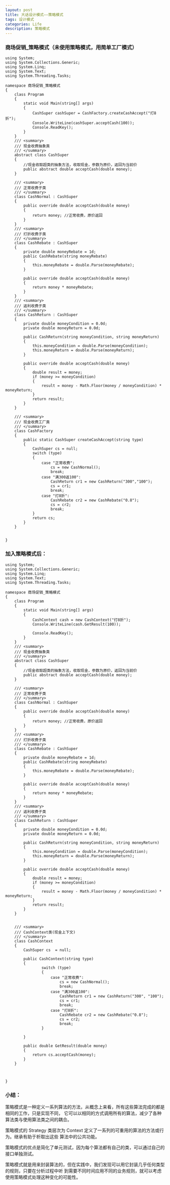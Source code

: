 ```yaml
---
layout: post
title: 大话设计模式——策略模式
tags: 设计模式
categories: Life
description: 策略模式
---
```




### 商场促销_策略模式（未使用策略模式，用简单工厂模式）

	using System;
	using System.Collections.Generic;
	using System.Linq;
	using System.Text;
	using System.Threading.Tasks;

	namespace 商场促销_策略模式
	{
		class Program
		{
			static void Main(string[] args)
			{
				CashSuper cashSuper = CashFactory.createCashAccept("打8折");
				Console.WriteLine(cashSuper.acceptCash(100));
				Console.ReadKey();
			}
		}
		/// <summary>
		/// 现金收费抽象类
		/// </summary>
		abstract class CashSuper
		{
			//现金收取超类的抽象方法，收取现金，参数为原价，返回为当前价
			public abstract double acceptCash(double money);
		}

		/// <summary>
		/// 正常收费子类
		/// </summary>
		class CashNormal : CashSuper
		{
			public override double acceptCash(double money)
			{
				return money; //正常收费，原价返回
			}
		}
		/// <summary>
		/// 打折收费子类
		/// </summary>
		class CashRebate : CashSuper
		{
			private double moneyRebate = 1d;
			public CashRebate(string moneyRebate)
			{
				this.moneyRebate = double.Parse(moneyRebate);
			}

			public override double acceptCash(double money)
			{
				return money * moneyRebate;
			}
		}
		/// <summary>
		/// 返利收费子类
		/// </summary>
		class CashReturn : CashSuper
		{
			private double moneyCondition = 0.0d;
			private double moneyReturn = 0.0d;

			public CashReturn(string moneyCondition, string moneyReturn)
			{
				this.moneyCondition = double.Parse(moneyCondition);
				this.moneyReturn = double.Parse(moneyReturn);
			}

			public override double acceptCash(double money)
			{
				double result = money;
				if (money >= moneyCondition)
				{
					result = money - Math.Floor(money / moneyCondition) * moneyReturn;
				}
				return result;
			}
		}

		/// <summary>
		/// 现金收费工厂类
		/// </summary>
		class CashFactory
		{
			public static CashSuper createCashAccept(string type)
			{
				CashSuper cs = null;
				switch (type)
				{
					case "正常收费":
						cs = new CashNormal();
						break;
					case "满300返100":
						CashReturn cr1 = new CashReturn("300","100");
						cs = cr1;
						break;
					case "打8折":
						CashRebate cr2 = new CashRebate("0.8");
						cs = cr2;
						break;
				}
				return cs;
			}
		}

		
	}

	
### 加入策略模式后：

	using System;
	using System.Collections.Generic;
	using System.Linq;
	using System.Text;
	using System.Threading.Tasks;

	namespace 商场促销_策略模式
	{
		class Program
		{
			static void Main(string[] args)
			{
				CashContext cash = new CashContext("打8折");
				Console.WriteLine(cash.GetResult(100));

				Console.ReadKey();
			}
		}
		/// <summary>
		/// 现金收费抽象类
		/// </summary>
		abstract class CashSuper
		{
			//现金收取超类的抽象方法，收取现金，参数为原价，返回为当前价
			public abstract double acceptCash(double money);
		}

		/// <summary>
		/// 正常收费子类
		/// </summary>
		class CashNormal : CashSuper
		{
			public override double acceptCash(double money)
			{
				return money; //正常收费，原价返回
			}
		}
		/// <summary>
		/// 打折收费子类
		/// </summary>
		class CashRebate : CashSuper
		{
			private double moneyRebate = 1d;
			public CashRebate(string moneyRebate)
			{
				this.moneyRebate = double.Parse(moneyRebate);
			}

			public override double acceptCash(double money)
			{
				return money * moneyRebate;
			}
		}
		/// <summary>
		/// 返利收费子类
		/// </summary>
		class CashReturn : CashSuper
		{
			private double moneyCondition = 0.0d;
			private double moneyReturn = 0.0d;

			public CashReturn(string moneyCondition, string moneyReturn)
			{
				this.moneyCondition = double.Parse(moneyCondition);
				this.moneyReturn = double.Parse(moneyReturn);
			}

			public override double acceptCash(double money)
			{
				double result = money;
				if (money >= moneyCondition)
				{
					result = money - Math.Floor(money / moneyCondition) * moneyReturn;
				}
				return result;
			}
		}


		/// <summary>
		/// CashContext类(现金上下文)
		/// </summary>
		class CashContext
		{
			CashSuper cs  = null;

			public CashContext(string type)
			{
					switch (type)
					{
						case "正常收费":
							cs = new CashNormal();
							break;
						case "满300返100":
							CashReturn cr1 = new CashReturn("300", "100");
							cs = cr1;
							break;
						case "打8折":
							CashRebate cr2 = new CashRebate("0.8");
							cs = cr2;
							break;
					}
					
			}

			public double GetResult(double money)
			{
				return cs.acceptCash(money);
			}
		}

		  

	}


### 小结：

策略模式是一种定义一系列算法的方法，从概念上来看，所有这些算法完成的都是相同的工作，只是实现不同，
它可以以相同的方式调用所有的算法，减少了各种算法类与使用算法类之间的耦合。

策略模式的 Strategy 类层次为 Context 定义了一系列的可重用的算法的方法或行为。继承有助于析取出这些
算法中的公共功能。

策略模式的优点是简化了单元测试，因为每个算法都有自己的类，可以通过自己的接口单独测试。


策略模式就是用来封装算法的，但在实践中，我们发现可以用它封装几乎任何类型的规则，只要在分析过程中听
到需要不同时间应用不同的业务规则，就可以考虑使用策略模式处理这种变化的可能性。












